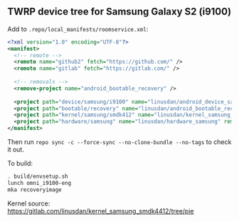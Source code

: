 ## TWRP device tree for Samsung Galaxy S2 (i9100)

Add to `.repo/local_manifests/roomservice.xml`:

```xml
<?xml version="1.0" encoding="UTF-8"?>
<manifest>
  <!-- remote -->
  <remote name="github2" fetch="https://github.com/" />
  <remote name="gitlab" fetch="https://gitlab.com/" />
  
  <!-- removals -->
  <remove-project name="android_bootable_recovery" />
  
  <project path="device/samsung/i9100" name="linusdan/android_device_samsung_i9100" remote="github2" revision="android-9.0" />
  <project path="bootable/recovery" name="linusdan/android_bootable_recovery" remote="github2" revision="android-9.0" />
  <project path="kernel/samsung/smdk412" name="linusdan/kernel_samsung_smdk4412" remote="gitlab" revision="pie" />
  <project path="hardware/samsung" name="linusdan/hardware_samsung" remote="gitlab" revision="pie-omni" /> 
</manifest>
```

Then run `repo sync -c --force-sync --no-clone-bundle --no-tags` to check it out.

To build:

```sh
. build/envsetup.sh
lunch omni_i9100-eng
mka recoveryimage
```

Kernel source: https://gitlab.com/linusdan/kernel_samsung_smdk4412/tree/pie
